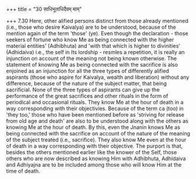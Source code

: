 +++
title = "30 साधिभूताधिदैवम् माम्"

+++
7.30 Here, other alified persons distinct from those already mentioned
(i.e., those who desire Kaivalya) are to be understood, because of the
mention again of the term 'those' (ye). Even though the declaration -
those seekers of fortune who know Me as being connected with the higher
material entities' (Adhibhuta) and 'with that which is higher to
divinities' (Adhidaiva) i.e., the self in Its lordship - resmles a
repetition, it is really an injunction on account of the meaning not
being known otherwise. The statement of knowing Me as being connected
with the sacrifice is also enjoined as an injunction for all the three
types of differently alified aspirants (those who aspire for Kaivalya,
wealth and liberation) without any difference, because of the nature of
the subject matter, that being sacrificial. None of the three types of
aspirants can give up the performance of the great sacrifices and other
rituals in the form of periodical and occasional rituals. They know Me
at the hour of death in a way corresponding with their objectivies.
Because of the term ca (too) in 'they too,' those who have been
mentioned before as 'striving for release from old age and death' are
also to be understood along with the others as knowing Me at the hour of
death. By this, even the Jnanin knows Me as being connected with the
sacrifice on account of the nature of the meaning of the subject treated
(i.e., sacrifice). They also know Me even at the hour of death in a way
corresponding with their objective. The purport is that, besides the
others mentioned earlier like the knower of the Self, those others who
are now described as knowing Him with Adhibhuta, Adhidaiva and Adhiyajna
are to be included among those who will know Him at the time of death.
